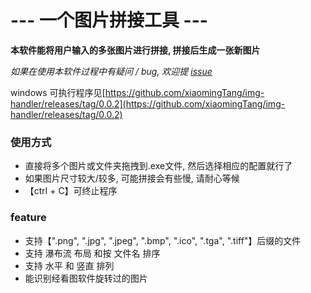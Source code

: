 # --- 一个图片拼接工具 ---    

**本软件能将用户输入的多张图片进行拼接, 拼接后生成一张新图片**    

*如果在使用本软件过程中有疑问 / bug, 欢迎提 [issue](https://github.com/xiaomingTang/img-handler/issues)*

windows 可执行程序见[https://github.com/xiaomingTang/img-handler/releases/tag/0.0.2](https://github.com/xiaomingTang/img-handler/releases/tag/0.0.2)    

### 使用方式
* 直接将多个图片或文件夹拖拽到.exe文件, 然后选择相应的配置就行了
* 如果图片尺寸较大/较多, 可能拼接会有些慢, 请耐心等候
* 【ctrl + C】可终止程序

### feature
* 支持【".png", ".jpg", ".jpeg", ".bmp", ".ico", ".tga", ".tiff"】后缀的文件
* 支持 瀑布流 布局 和按 文件名 排序
* 支持 水平 和 竖直 排列
* 能识别经看图软件旋转过的图片
